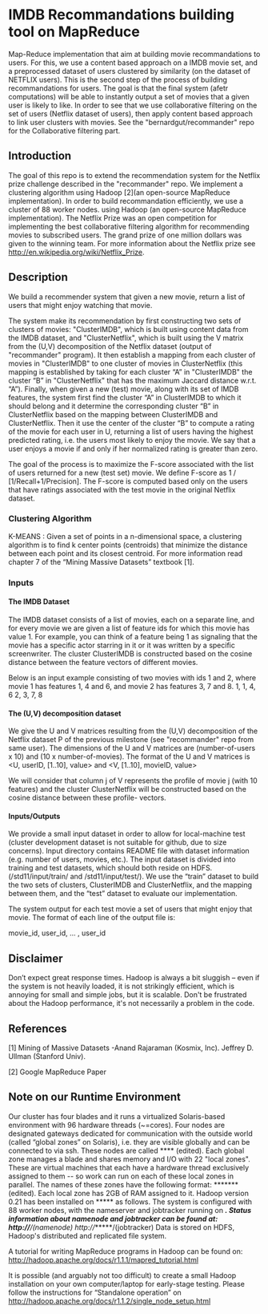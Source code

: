IMDB Recommandations building tool on MapReduce
===========

Map-Reduce implementation that aim at building movie recommandations to users. For this, we use a content based approach on a IMDB movie set, and a preprocessed dataset of users clustered by similarity (on the dataset of NETFLIX users). This is the second step of the process of building recommandations for users. The goal is that the final system (afetr computations) will be able to instantly output a set of movies that a given user is likely to like. In order to see that we use collaborative filtering on the set of users (Netflix dataset of users), then apply content based approach to link user clusters with movies. See the "bernardgut/recommander" repo for the Collaborative filtering part.

## Introduction

The goal of this repo is to extend the recommendation system for the Netflix prize challenge described in the "recommander" repo. We implement a clustering algorithm using Hadoop [2](an open-source MapReduce implementation). In order to build recommandation efficiently, we use a cluster of 88 worker nodes. 
using Hadoop (an open-source MapReduce  implementation). The Netflix Prize was an open competition for implementing the best collaborative filtering algorithm for recommending movies to subscribed users. The grand prize of one million dollars was given to the winning team. For more information about the Netflix prize see
http://en.wikipedia.org/wiki/Netflix_Prize.


## Description

We build a recommender system that given a new movie, return a list of users that might enjoy watching that movie.

The system make its recommendation by first constructing two sets of clusters of movies: "ClusterIMDB", which is built using content data from the IMDB dataset, and "ClusterNetflix", which is built using the V matrix from the (U,V) decomposition of the Netflix dataset (output of "recommander" program). It then establish a mapping from each cluster of movies in "ClusterIMDB" to one cluster of movies in ClusterNetflix (this mapping is established by taking for each cluster “A” in "ClusterIMDB" the cluster “B” in "ClusterNetflix" that has the maximum Jaccard distance w.r.t. “A”).
Finally, when given a new (test) movie, along with its set of IMDB features, the system first find the cluster “A” in ClusterIMDB to which it should belong and it determine the corresponding cluster “B” in ClusterNetflix based on the mapping between ClusterIMDB and ClusterNetflix. Then it use the center of the cluster “B” to compute a rating of the movie for each user in U, returning a list of users having the highest predicted rating, i.e. the users most likely to enjoy the movie. We say that a user enjoys a movie if and only if her normalized rating is greater than zero.

The goal of the process is to maximize the F-score associated with the list of users returned for a new (test set) movie. We define F-score as 1 / [1/Recall+1/Precision]. The F-score is computed based only on the users that have ratings associated with the test movie in the original Netflix dataset.

### Clustering Algorithm 

K-MEANS : Given a set of points in a n-dimensional space, a clustering algorithm is to find k center points (centroids) that minimize the distance between each point and its closest centroid. For more information read chapter 7 of the “Mining Massive Datasets” textbook [1].

### Inputs

#### The IMDB Dataset

The IMDB dataset consists of a list of movies, each on a separate line, and for every movie we are given a list of feature ids for which this movie has value 1. For example, you can think of a feature being 1 as signaling that the movie has a specific actor starring in it or it was written by a specific screenwriter. The cluster ClusterIMDB is constructed based on the cosine distance between the feature vectors of different movies.

Below is an input example consisting of two movies with ids 1 and 2, where movie 1 has
features 1, 4 and 6, and movie 2 has features 3, 7 and 8.
1, 1, 4, 6
2, 3, 7, 8

####  The (U,V) decomposition dataset

We give the U and V matrices resulting from the (U,V) decomposition of the Netflix dataset P of the previous milestone (see "recommander" repo from same user). The dimensions of the U and V matrices are (number-of-users x 10) and (10 x number-of-movies).
The format of the U and V matrices is 
\<U, userID, [1..10], value\> and
\<V, [1..10], movieID, value\>

We will consider that column j of V represents the profile of movie j (with 10 features) and the
cluster ClusterNetflix will be constructed based on the cosine distance between these profile-
vectors.

#### Inputs/Outputs

We provide a small input dataset in order to allow for local-machine test (cluster development dataset is not suitable for github, due to size concerns). Input directory contains README file with dataset information (e.g. number of users, movies, etc.). The input dataset is divided into training and test datasets, which should both reside on HDFS.
(/std11/input/train/ and /std11/input/test/).
We use the “train” dataset to build the two sets of clusters, ClusterIMDB and ClusterNetflix, and the mapping between them, and the “test” dataset to evaluate our implementation.

The system output for each test movie a set of users that might enjoy that movie. The format of each line of the output file is:

movie_id, user_id, ... , user_id

## Disclaimer
Don’t expect great response times. Hadoop is always a bit sluggish – even if the system is not heavily loaded, it is not strikingly efficient, which is annoying for small and simple jobs, but it is scalable. Don't be frustrated about the Hadoop performance, it's not necessarily a problem in the code.


## References
[1] Mining of Massive Datasets -Anand Rajaraman (Kosmix, Inc). Jeffrey D. Ullman (Stanford Univ).

[2] Google MapReduce Paper

## Note on our Runtime Environment
Our cluster has four blades and it runs a virtualized Solaris-based environment with 96 hardware threads (~=cores). Four nodes are designated gateways dedicated for communication with the outside world (called “global zones” on Solaris), i.e. they are visible globally and can be connected to via ssh. These nodes are called **** (edited). Each global zone manages a blade and shares memory and I/O with 22 "local zones". These
are virtual machines that each have a hardware thread exclusively assigned to them -- so work
can run on each of these local zones in parallel. The names of these zones have the following
format: ******* (edited). Each local zone has 2GB of RAM assigned to it. Hadoop version 0.21 has been installed on ***** as follows. The system is configured with 88 worker nodes, with the nameserver and jobtracker running on *****. Status information about namenode and jobtracker can be found at:
http://******/(namenode)
http://******/(jobtracker)
Data is stored on HDFS, Hadoop's distributed and replicated file system.


A tutorial for writing MapReduce programs in Hadoop can be found on:
http://hadoop.apache.org/docs/r1.1.1/mapred_tutorial.html

It is possible (and arguably not too difficult) to create a small Hadoop installation on your own computer/laptop for early-stage testing. Please follow the instructions for “Standalone operation” on 
http://hadoop.apache.org/docs/r1.1.2/single_node_setup.html
